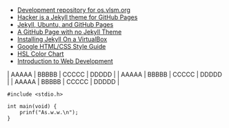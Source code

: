 ---
---

* [Development repository for os.vlsm.org](https://github.com/OSP4DISS/SistemOperasiDev/)
* [Hacker is a Jekyll theme for GitHub Pages](https://github.com/pages-themes/hacker/)
* [Jekyll, Ubuntu, and GitHub Pages](https://jekyll.vlsm.org/)
* [A GitHub Page with no Jekyll Theme](https://doit.vlsm.org/001.html)
* [Installing Jekyll On a VirtualBox](https://doit.vlsm.org/005.html)
* [Google HTML/CSS Style Guide](https://google.github.io/styleguide/htmlcssguide.html) 
* [HSL Color Chart](https://www.w3schools.com/html/html_colors_hsl.asp)
* [Introduction to Web Development](https://www.youtube.com/playlist?list=PLZlA0Gpn_vH-cEDOofOujFIknfZZpIk3a)

| AAAAA | BBBBB | CCCCC | DDDDD |
| AAAAA | BBBBB | CCCCC | DDDDD |
| AAAAA | BBBBB | CCCCC | DDDDD |

```
#include <stdio.h>

int main(void) {
    prinf("As.w.w.\n");
}

```

<br>

